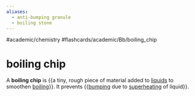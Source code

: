 ```yaml
---
aliases:
  - anti-bumping granule
  - boiling stone
---
```


#academic/chemistry #flashcards/academic/Bb/boiling_chip

# boiling chip

A __boiling chip__ is {{a tiny, rough piece of material added to [liquids](liquid.md) to smoothen [boiling](boiling.md)}}. It prevents {{[bumping](bumping%20(chemistry).md) due to [superheating](superheating.md) of liquid}}. <!--SR:!2023-04-19,14,230!2023-04-13,5,230-->
